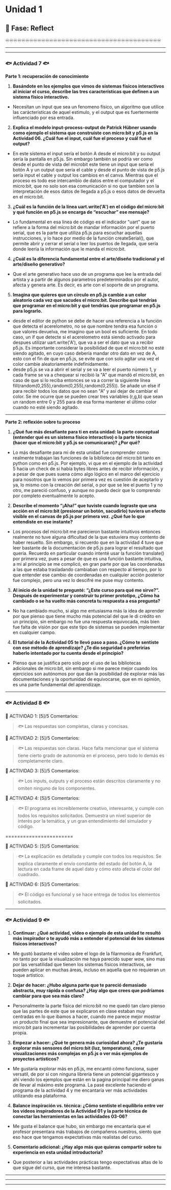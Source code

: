 # Unidad 1

## 🤔 Fase: Reflect

♾️♾️♾️♾️♾️♾️♾️♾️♾️♾️♾️♾️♾️♾️♾️♾️♾️♾️♾️♾️♾️♾️♾️♾️♾️♾️♾️♾️♾️♾️♾️♾️♾️♾️♾️♾️♾️♾️♾️

___
___

### 🐟 Actividad 7 🐟

__Parte 1: recuperación de conocimiento__

1) __Basándote en los ejemplos que vimos de sistemas físicos interactivos al iniciar el curso, describe las tres características que definen a un sistema físico interactivo.__

 - Necesitan un input que sea un fenomeno físico, un algoritmo que utilice las carácteristicas de aquel estimulo, y el output que es fuertermente influenciado por esa entrada. 

2) __Explica el modelo input-process-output de Patrick Hübner usando como ejemplo el sistema que construiste con micro:bit y p5.js en la Actividad 06. ¿Cuál fue el input, cuál fue el proceso y cuál fue el output?__

 - En este sistema el input sería el botón A desde el micro:bit y su output sería la pantalla en p5.js. Sin embargo también se podría ver como desde el punto de vista del microbit este tiene un input que sería el botón A y un output que sería el cable y desde el punto de vista de p5.js sería input el cable y output los cambios en el canva. Mientras que el proceso es todo ese intercambio de datos entre el computador y el micro:bit, que no solo son esa comunicación si no que tambien son la interpretación de esos datos de llegada a p5.js o esos datos de devuelta en el micro:bit.

3) __¿Cuál es la función de la línea uart.write('A') en el código del micro:bit y qué función en p5.js se encarga de “escuchar” ese mensaje?__

 - Lo fundamental en esa línea de código es el indicador "uart" que se refiere a la forma del micro:bit de mandar información por el puerto serial, que es la parte que utiliza p5.js para escuchar aquellas instrucciones, y lo hace por medio de la función createSerial(), que permite abrir y cerrar el serial o leer los puertos de llegada, que sería donde leería la información que le manda el micro:bit.

4) __¿Cuál es la diferencia fundamental entre el arte/diseño tradicional y el arte/diseño generativo?__

 - Que el arte generativo hace uso de un programa que lee la entrada del artista y a partir de algunos parametros predeterminados por el autor, afecta y genera arte. Es decir, es arte con el soporte de un programa.  

5) __Imagina que quieres que un círculo en p5.js cambie a un color aleatorio cada vez que sacudes el micro:bit. Describe qué tendrías que programar en el micro:bit y qué tendrías que programar en p5.js para lograrlo.__

 - desde el editor de python se debe de hacer una referencia a la función que detecta el acerelometro, no se que nombre tendra esa función o que valores devuelva, me imagino que un bool es suficiente. En todo caso, un if que detecte si el acerelometro está siendo activado para despues utilizar uart.write('A'), que va a ser el dato que va a recibir p5.js. Es importante considerar la posibilidad de que el micro:bit no esté siendo agitado, en cuyo caso debería mandar otro dato en vez de A, esto con el fin de que en p5.js, se evite que con solo agitar una vez el color cambie aleatoriamente indefinidamente.
 - desde p5.js se va a abrir el serial y se va a leer el puerto número 1, y cada frame se va a chequear si recibió la "A" que mandó el micro:bit, en caso de que si lo reciba entonces se va a correr la siguiente línea fill(random(0,255),random(0,255),random(0,255)). Se añade un else if para recibir todos los datos que no sean "A" y así dejar de cambiar el color. Se me ocurre que se pueden crear tres variables (r,g,b) que sean un random entre 0 y 255 para de esa forma mantener el último color cuando no esté siendo agitado.

___

__Parte 2: reflexión sobre tu proceso__

1) __¿Qué fue más desafiante para ti en esta unidad: la parte conceptual (entender qué es un sistema físico interactivo) o la parte técnica (hacer que el micro:bit y p5.js se comunicaran)? ¿Por qué?__

 - Lo más desafiante para mi de esta unidad fue comprender como realmente trabajan las funciones de la biblioteca del micro:bit tanto en python como en p5.js. Por ejemplo, vi que en el ejemplo de la actividad 5 hacia un check de si había bytes libres antes de recibir información, y a pesar de que pues suena cómo algo lógico en el marco del ejercicio para nosotros que lo vemos por primera vez es cuestión de aceptarlo y ya, lo mismo con la creación del serial, o por que se lee el puerto 1 y no otro, me pareció confuso, y aunque no puedo decir que lo comprendo por completo eventualmente lo acepto.

2) __Describe el momento “¡Aha!” que tuviste cuando lograste que una acción en el micro:bit (presionar un botón, sacudirlo) tuviera un efecto visible en el canvas de p5.js por primera vez. ¿Qué fue lo que entendiste en ese instante?__

 - Los procesos del micro:bit me parecieron bastante intuitivos entonces realmente no tuve alguna dificultad de la que estuviera muy contento de haber resuelto. Sin embargo, si recuerdo que en la actividad 4 tuve que leer bastante de la documentación de p5.js para lograr el resultado que quería. Recuerdo en particular cuando intenté usar la función translate() por primera vez, pues a pesar de que es una función bastante intuitiva, a mi al principio se me complicó, en gran parte por que las coordenadas a las que estaba trasladando cambiaban con respecto al tiempo, por lo que entender ese cambio de coordenadas en cualquier acción posterior fue complejo, pero una vez lo descifré me puse muy contento.

3) __Al inicio de la unidad te pregunté: “¿Este curso para qué me sirve?”. Después de experimentar y construir tu primer prototipo, ¿Cómo ha cambiado o se ha vuelto más concreta tu respuesta a esa pregunta?__

 - No ha cambiado mucho, si algo me entusiasma más la idea de aprender por que pienso que tiene mucho más potencial del que le di crédito en un principio, sin embargo no fue una respuesta equivocada, más bien fue falta de visión por que este tipo de sistemas se pueden implementar en cualquier campo.

4) __El tutorial de la Actividad 05 te llevó paso a paso. ¿Cómo te sentiste con ese método de aprendizaje? ¿Te dio seguridad o preferirías haberlo intentado por tu cuenta desde el principio?__

 - Pienso que se justifica pero solo por el uso de las bibliotecas adicionales de micro:bit, sin embargo si me parece mejor cuando los ejercicios son autónomos por que dan la posibilidad de explorar más las documentaciones y la oportunidad de equivocarse, que en mi opinión, es una parte fundamental del aprendizaje.

___

### 🐟 Actividad 8 🐟

🌱 ACTIVIDAD 1: [5]/5
Comentarios:
> 🐟 Las respuestas son completas, claras y concisas.

🌿 ACTIVIDAD 2: [5]/5
Comentarios:
> 🐟 Las respuestas son claras. Hace falta mencionar que el sistema tiene cierto grado de autonomía en el proceso, pero todo lo demás es completamente claro.

🌱 ACTIVIDAD 3: [5]/5
Comentarios:
> 🐟 Los inputs, outputs y el proceso están descritos claramente y no omiten ninguno de los componentes. 

🌿 ACTIVIDAD 4: [5]/5
Comentarios:
> 🐟 El programa es increíblemente creativo, interesante, y cumple con todos los requisitos solicitados. Demuestra un nivel superior de interés por la temática, y un gran entendimiento del simulador y código.

=======================

🌱 ACTIVIDAD 5: [5]/5
Comentarios:
> 🐟 La explicación es detallada y cumple con todos los requisitos. Se explica claramente el envío constante del estado del botón A, la lectura en cada frame de aquel dato y cómo esto afecta el color del cuadrado.

🌿 ACTIVIDAD 6: [5]/5
Comentarios:
> 🐟 El código es funcional y se hace entrega de todos los elementos solicitados.
___

### 🐟 Actividad 9 🐟

1) __Continuar: ¿Qué actividad, video o ejemplo de esta unidad te resultó más inspirador o te ayudó más a entender el potencial de los sistemas físicos interactivos?__

 - Me gustó bastante el video sobre el logo de la filarmonica de Frankfurt, no tanto por que la visualización me haya parecido super wow, sino mas por las versatilidad que tienen los sistemas físicos interactivos, se pueden aplicar en muchas áreas, incluso en aquella que no requieran un toque artistico.

2) __Dejar de hacer: ¿Hubo alguna parte que te pareció demasiado abstracta, muy rápida o confusa? ¿Hay algo que crees que podríamos cambiar para que sea más claro?__

 - Personalmente la parte física del micro:bit no me quedó tan claro pienso que las partes de este que se explicaron en clase estaban muy centradas en lo que ibamos a hacer, cuando me parece mejor mostrar un producto final que sea impresionante, que demuestre el potencial del micro:bit para incrementar las posibilidades de aprender por cuenta propia.

3) __Empezar a hacer: ¿Qué te genera más curiosidad ahora? ¿Te gustaría explorar más sensores del micro:bit (luz, temperatura), crear visualizaciones más complejas en p5.js o ver más ejemplos de proyectos artísticos?__

 - Me gustaría explorar más en p5.js, me encantó cómo funciona, super versatil, de por si con ninguna librería tiene un potencial gigantesco y ahí viendo los ejemplos que están en la pagina principal me diero ganas de llevar al máximo este programa. La pasé excelente haciendo el programa de la actividad 4 y me encantaría ver más actividades utilizando esa plataforma.

4) __Balance inspiración vs. técnica: ¿Cómo sentiste el equilibrio entre ver los videos inspiradores de la Actividad 01 y la parte técnica de conectar las herramientas en las actividades 03-06?__

 - Me gusta el balance que hubo, sin embargo me encantaría que el profesor presentara más trabajos de compañeros nuestros, siento que eso hace que tengamos expectativas más realistas del curso.

5) __Comentario adicional: ¿Hay algo más que quieras compartir sobre tu experiencia en esta unidad introductoria?__

 - Que posterior a las actividades prácticas tengo expectativas altas de lo que sigue del curso, que me interesa bastante.

___
___
___

